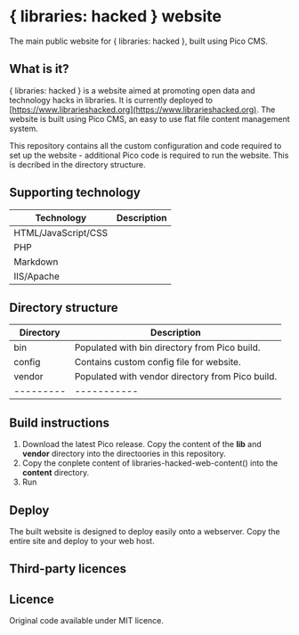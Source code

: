 # { libraries: hacked } website

The main public website for { libraries: hacked }, built using Pico CMS.

## What is it?

{ libraries: hacked } is a website aimed at promoting open data and technology hacks in libraries.  It is currently deployed to [https://www.librarieshacked.org](https://www.librarieshacked.org).  The website is built using Pico CMS, an easy to use flat file content management system.

This repository contains all the custom configuration and code required to set up the website - additional Pico code is required to run the website.  This is decribed in the directory structure.

## Supporting technology

| Technology | Description |
| ---------- | ----------- |
| HTML/JavaScript/CSS |  | 
| PHP | | 
| Markdown |  | 
| IIS/Apache |  | 


## Directory structure

| Directory | Description |
| --------- | ----------- |
| bin | Populated with bin directory from Pico build. |
| config | Contains custom config file for website. |
| vendor | Populated with vendor directory from Pico build. |
| --------- | ----------- |


## Build instructions

1. Download the latest Pico release.  Copy the content of the **lib** and **vendor** directory into the directoories in this repository.
2. Copy the conplete content of libraries-hacked-web-content() into the **content** directory.
3. Run 

## Deploy

The built website is designed to deploy easily onto a webserver.  Copy the entire site and deploy to your web host.

## Third-party licences


## Licence

Original code available under MIT licence.
